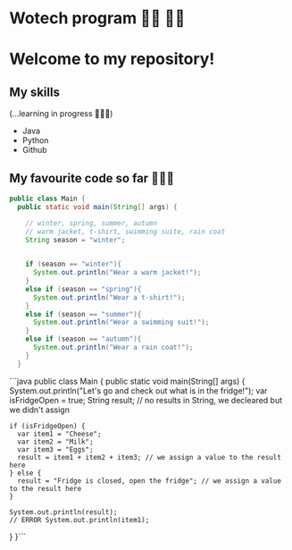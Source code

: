 # Wotech program 💪🏼 👸🏼

# Welcome to my repository!
## My skills
(...learning in progress 💁🏼‍♀️)
- Java
- Python
- Github


## My favourite code so far 👩🏼‍💻
```java
public class Main {
  public static void main(String[] args) {

    // winter, spring, summer, autumn
    // warm jacket, t-shirt, swimming suite, rain coat
    String season = "winter";
    

    if (season == "winter"){
      System.out.println("Wear a warm jacket!");
    }
    else if (season == "spring"){
      System.out.println("Wear a t-shirt!");
    }
    else if (season == "summer"){
      System.out.println("Wear a swimming suit!");
    }
    else if (season == "autumn"){
      System.out.println("Wear a rain coat!");
    }
  }
  ```

´´´java
  public class Main {
  public static void main(String[] args) {
    System.out.println("Let's go and check out what is in the fridge!");
    var isFridgeOpen = true;
    String result; // no results in String, we decleared but we didn't assign
    
    if (isFridgeOpen) {
      var item1 = "Cheese";
      var item2 = "Milk";
      var item3 = "Eggs";
      result = item1 + item2 + item3; // we assign a value to the result here
    } else {
      result = "Fridge is closed, open the fridge"; // we assign a value to the result here
    }

    System.out.println(result);
    // ERROR System.out.println(item1);
  } 
}´´´
